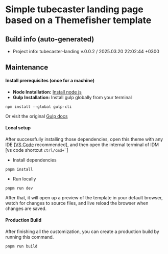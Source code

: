 <!--
 @since 2025.03.20, 10:02
 @changed 2025.03.20, 10:02
-->

# Simple tubecaster landing page based on a Themefisher template

## Build info (auto-generated)

- Project info: tubecaster-landing v.0.0.2 / 2025.03.20 22:02:44 +0300

## Maintenance

#### Install prerequisites (once for a machine)

* **Node Installation:** [Install node js](https://nodejs.org/en/download/)
* **Gulp Installation:** Install gulp globally from your terminal

```
npm install --global gulp-cli
```

Or visit the original [Gulp docs](https://gulpjs.com/docs/en/getting-started/quick-start)

#### Local setup

After successfully installing those dependencies, open this theme with any IDE [[VS Code](https://code.visualstudio.com/) recommended], and then open the internal terminal of IDM [vs code shortcut <code>ctrl/cmd+\`</code>]

* Install dependencies

```
pnpm install
```

* Run locally

```
pnpm run dev
```

After that, it will open up a preview of the template in your default browser, watch for changes to source files, and live reload the browser when changes are saved.

#### Production Build

After finishing all the customization, you can create a production build by running this command.

```
pnpm run build
```

